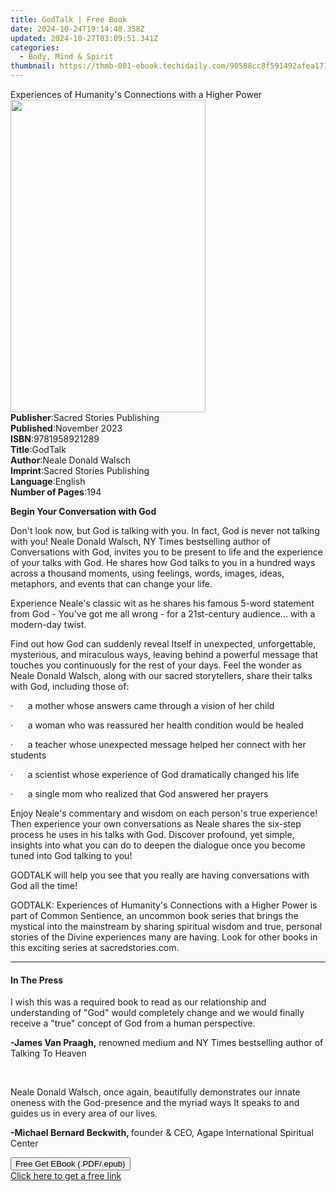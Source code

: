 ```yaml
---
title: GodTalk | Free Book
date: 2024-10-24T19:14:48.358Z
updated: 2024-10-27T03:09:51.341Z
categories:
  - Body, Mind & Spirit
thumbnail: https://thmb-001-ebook.techidaily.com/90588cc8f591492afea1719cf915c8d616371f3e2be60b1d7c9600d85c701e94.jpg
---
```

<main id="book-container">
  <div class="flex flex-col">
    <div class="book-brief flex-1 py-6 px-4 sm:p-6 md:py-10 md:px-8">
      <!-- brief-->
      <div class="book-brief-main">
        Experiences of Humanity's Connections with a Higher Power
      </div>
    </div>
    <div
      class="book-meta-info flex-1 grid gap-4 col-start-1 col-end-3 row-start-1 sm:mb-6 sm:grid-cols-4 lg:gap-6 lg:col-start-2 lg:row-end-6 lg:row-span-6 lg:mb-0"
    >
      <div
        class="book-meta-info-left place-content-center mt-4 p-4 text-sm leading-6 col-start-2 col-span-2 dark:text-slate-400"
      >
        <img
          class="w-full h-500 object-cover rounded-lg sm:h-255 sm:col-span-2 lg:col-span-full"
          src="https://img-001-ebook.techidaily.com/f052607c535a16d9f6f9e675053da12521faef9b49b81f2df3fd76290c4c02c5.jpg"
          alt=""
          width="312"
          height="500"
        />
      </div>
      <div
        class="book-meta-info-right mt-2 col-start-1 row-start-2 col-span-3 self-center"
      >
        <!-- meta data  -->
        <div class="flex flex-col px-4 md:px-8">
          <div class="flex-1">
            <strong>Publisher</strong>:<span class="px-2"
              >Sacred Stories Publishing</span
            >
          </div>
          <div class="flex-1">
            <strong>Published</strong>:<span class="px-2">November 2023</span>
          </div>
          <div class="flex-1">
            <strong>ISBN</strong>:<span class="px-2">9781958921289</span>
          </div>
          <div class="flex-1">
            <strong>Title</strong>:<span class="px-2">GodTalk</span>
          </div>
          <div class="flex-1">
            <strong>Author</strong>:<span class="px-2"
              >Neale Donald Walsch</span
            >
          </div>
          <div class="flex-1">
            <strong>Imprint</strong>:<span class="px-2"
              >Sacred Stories Publishing</span
            >
          </div>
          <div class="flex-1">
            <strong>Language</strong>:<span class="px-2">English</span>
          </div>
          <div class="flex-1">
            <strong>Number of Pages</strong>:<span class="px-2">194</span>
          </div>
        </div>
      </div>
    </div>
    <div class="book-description flex-1 py-6 px-4 sm:p-6 md:py-10 md:px-8">
      <div class="book-description-main">
        <div accordion-content="" id="description">
          <p><strong>Begin Your Conversation with God</strong></p>
          <p>
            Don't look now, but God is talking with you. In fact, God is never
            not talking with you! Neale Donald Walsch, NY Times bestselling
            author of Conversations with God, invites you to be present to life
            and the experience of your talks with God. He shares how God talks
            to you in a hundred ways across a thousand moments, using feelings,
            words, images, ideas, metaphors, and events that can change your
            life.
          </p>
          <p>
            Experience Neale's classic wit as he shares his famous 5-word
            statement from God - You've got me all wrong - for a 21st-century
            audience... with a modern-day twist.
          </p>
          <p>
            Find out how God can suddenly reveal Itself in unexpected,
            unforgettable, mysterious, and miraculous ways, leaving behind a
            powerful message that touches you continuously for the rest of your
            days. Feel the wonder as Neale Donald Walsch, along with our sacred
            storytellers, share their talks with God, including those of:
          </p>
          <p>
            ·&nbsp;&nbsp;&nbsp;&nbsp;&nbsp;&nbsp;a mother whose answers came
            through a vision of her child
          </p>
          <p>
            ·&nbsp;&nbsp;&nbsp;&nbsp;&nbsp;&nbsp;a woman who was reassured her
            health condition would be healed
          </p>
          <p>
            ·&nbsp;&nbsp;&nbsp;&nbsp;&nbsp;&nbsp;a teacher whose unexpected
            message helped her connect with her students
          </p>
          <p>
            ·&nbsp;&nbsp;&nbsp;&nbsp;&nbsp;&nbsp;a scientist whose experience of
            God dramatically changed his life
          </p>
          <p>
            ·&nbsp;&nbsp;&nbsp;&nbsp;&nbsp;&nbsp;a single mom who realized that
            God answered her prayers
          </p>
          <p>
            Enjoy Neale's commentary and wisdom on each person's true
            experience! Then experience your own conversations as Neale shares
            the six-step process he uses in his talks with God. Discover
            profound, yet simple, insights into what you can do to deepen the
            dialogue once you become tuned into God talking to you!
          </p>
          <p>
            GODTALK will help you see that you really are having conversations
            with God all the time!
          </p>
          <p>
            GODTALK: Experiences of Humanity's Connections with a Higher Power
            is part of Common Sentience, an uncommon book series that brings the
            mystical into the mainstream by sharing spiritual wisdom and true,
            personal stories of the Divine experiences many are having. Look for
            other books in this exciting series at sacredstories.com.
          </p>
        </div>
        <div class="accordion-fader"></div>
      </div>
    </div>
    <div class="book-excerpts flex-1 py-6 px-4 sm:p-6 md:py-10 md:px-8">
      <!-- excerpts-->
      <div class="book-excerpts-main">
        <hr />
        <h4 class="placeholder placeholder-heading">
          <span>In The Press</span>
        </h4>
        <p></p>
        <p>
          I wish this was a required book to read as our relationship and
          understanding of "God" would completely change and we would finally
          receive a "true" concept of God from a human perspective.
        </p>
        <p>
          <strong>-James Van Praagh,</strong> renowned medium and NY Times
          bestselling author of Talking To Heaven
        </p>
        <p>&nbsp;</p>
        <p>
          Neale Donald Walsch, once again, beautifully demonstrates our innate
          oneness with the God-presence and the myriad ways It speaks to and
          guides us in every area of our lives.
        </p>
        <p>
          <strong>-Michael Bernard Beckwith, </strong>founder &amp; CEO, Agape
          International Spiritual Center
        </p>
        <p></p>
      </div>
    </div>
    <div
      class="book-about-author flex-1 py-6 px-4 sm:p-6 md:py-10 md:px-8"
    ></div>
    <div class="book-free-get flex-1 py-6 px-4 sm:p-6 md:py-10 md:px-8">
      <button
        id="btn-free-get"
        class="bg-blue-500 hover:bg-blue-700 text-white font-bold py-2 px-4 rounded"
      >
        Free Get EBook (.PDF/.epub)
      </button>
      <div id="countdown-display" class="px-2 text-lg mt-2"></div>
      <a
        id="free-link"
        class="hidden bg-blue-500 hover:bg-blue-700 text-white font-bold py-2 px-4 rounded"
        href="https://www.ebooks.com/en-us/book/211015237/godtalk/neale-donald-walsch/"
        target="_blank"
        >Click here to get a free link</a
      >
    </div>
    <script>
      let countdownTime = 0;
      let countdownInterval = null;
      document
        .getElementById('btn-free-get')
        .addEventListener('click', startCountdown);
      function startCountdown() {
        countdownTime = new Date().getTime() + 60000 * 3;
        countdownInterval = setInterval(updateCountdown, 1000);
        document.getElementById('btn-free-get').disabled = true;
        document
          .getElementById('btn-free-get')
          .classList.add('bg-gray-500', 'cursor-not-allowed');
      }
      function updateCountdown() {
        let currentTime = new Date().getTime();
        let timeLeft = countdownTime - currentTime;
        let secondsLeft = Math.floor(timeLeft / 1000);
        document.getElementById('countdown-display').innerHTML =
          `Remaining time: ${secondsLeft} seconds.`;
        if (secondsLeft <= 0) {
          clearInterval(countdownInterval);
          document.getElementById('btn-free-get').classList.add('hidden');
          document.getElementById('free-link').classList.remove('hidden');
          document.getElementById('countdown-display').innerHTML = '';
        }
      }
    </script>
  </div>
</main>

<ins class="adsbygoogle"
      style="display:block"
      data-ad-client="ca-pub-7571918770474297"
      data-ad-slot="8358498916"
      data-ad-format="auto"
      data-full-width-responsive="true"></ins>
    